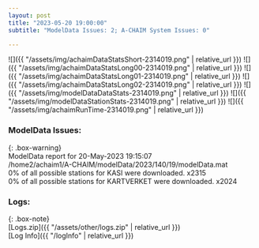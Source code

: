 ```yaml
---
layout: post
title: "2023-05-20 19:00:00"
subtitle: "ModelData Issues: 2; A-CHAIM System Issues: 0"

---
```


![]({{ "/assets/img/achaimDataStatsShort-2314019.png" | relative_url }})
![]({{ "/assets/img/achaimDataStatsLong00-2314019.png" | relative_url }})
![]({{ "/assets/img/achaimDataStatsLong01-2314019.png" | relative_url }})
![]({{ "/assets/img/achaimDataStatsLong02-2314019.png" | relative_url }})
![]({{ "/assets/img/modelDataDataStats-2314019.png" | relative_url }})
![]({{ "/assets/img/modelDataStationStats-2314019.png" | relative_url }})
![]({{ "/assets/img/achaimRunTime-2314019.png" | relative_url }})


### ModelData Issues:  
  
{: .box-warning}  
 ModelData report for 20-May-2023 19:15:07   
 /home2/achaim1/A-CHAIM/modelData/2023/140/19/modelData.mat   
 0% of all possible stations for KASI were downloaded. x2315   
 0% of all possible stations for KARTVERKET were downloaded. x2024   
  


### Logs:  
  
{: .box-note}  
[Logs.zip]({{ "/assets/other/logs.zip" | relative_url }})  
[Log Info]({{ "/logInfo" | relative_url }})  
